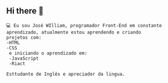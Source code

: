 ## Hi there 👋
    💻 Eu sou José WIlliam, programador Front-End em constante aprendizado, atualmente estou aprendendo e criando
    projetos com:
    -HTML
    -CSS
     e iniciando o aprendizado em:
     -JavaScript
     -Riact
     
    Esttudante de Inglês e apreciador da lingua.
